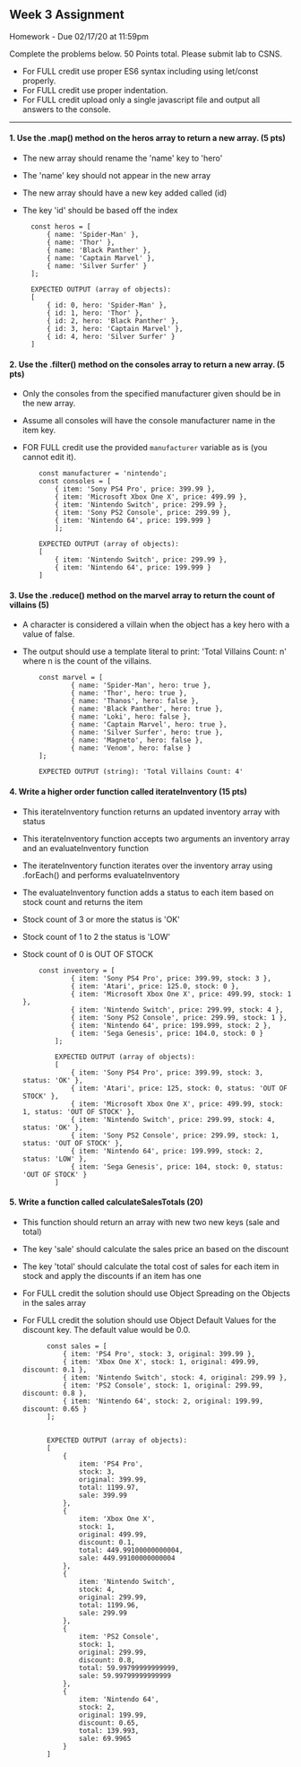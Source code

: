 ## Week 3 Assignment

Homework - Due 02/17/20 at 11:59pm<br/>

Complete the problems below. 50 Points total. Please submit lab to CSNS.

-   For FULL credit use proper ES6 syntax including using let/const properly.
-   For FULL credit use proper indentation.
-   For FULL credit upload only a single javascript file and output all answers to the console.

<hr/>

#### 1. Use the .map() method on the heros array to return a new array. (5 pts)
-   The new array should rename the 'name' key to 'hero'
-   The 'name' key should not appear in the new array
-   The new array should have a new key added called (id)
-   The key 'id' should be based off the index

          const heros = [
              { name: 'Spider-Man' },
              { name: 'Thor' },
              { name: 'Black Panther' },
              { name: 'Captain Marvel' },
              { name: 'Silver Surfer' }
          ];

          EXPECTED OUTPUT (array of objects):
          [
              { id: 0, hero: 'Spider-Man' },
              { id: 1, hero: 'Thor' },
              { id: 2, hero: 'Black Panther' },
              { id: 3, hero: 'Captain Marvel' },
              { id: 4, hero: 'Silver Surfer' }
          ]

#### 2. Use the .filter() method on the consoles array to return a new array. (5 pts)
-   Only the consoles from the specified manufacturer given should be in the new array.
-   Assume all consoles will have the console manufacturer name in the item key.
-   FOR FULL credit use the provided `manufacturer` variable as is (you cannot edit it).

            const manufacturer = 'nintendo';
            const consoles = [
                { item: 'Sony PS4 Pro', price: 399.99 },
                { item: 'Microsoft Xbox One X', price: 499.99 },
                { item: 'Nintendo Switch', price: 299.99 },
                { item: 'Sony PS2 Console', price: 299.99 },
                { item: 'Nintendo 64', price: 199.999 }
                ];

            EXPECTED OUTPUT (array of objects):
            [
                { item: 'Nintendo Switch', price: 299.99 },
                { item: 'Nintendo 64', price: 199.999 }
            ]

#### 3. Use the .reduce() method on the marvel array to return the count of villains (5)
-   A character is considered a villain when the object has a key hero with a value of false.
-   The output should use a template literal to print: 'Total Villains Count: n' where n is the count of the villains.

            const marvel = [
                    { name: 'Spider-Man', hero: true },
                    { name: 'Thor', hero: true },
                    { name: 'Thanos', hero: false },
                    { name: 'Black Panther', hero: true },
                    { name: 'Loki', hero: false },
                    { name: 'Captain Marvel', hero: true },
                    { name: 'Silver Surfer', hero: true },
                    { name: 'Magneto', hero: false },
                    { name: 'Venom', hero: false }
            ];

            EXPECTED OUTPUT (string): 'Total Villains Count: 4'

#### 4. Write a higher order function called iterateInventory (15 pts)
-   This iterateInventory function returns an updated inventory array with status
-   This iterateInventory function accepts two arguments an inventory array and an evaluateInventory function
-   The iterateInventory function iterates over the inventory array using .forEach() and performs evaluateInventory
-   The evaluateInventory function adds a status to each item based on stock count and returns the item
-   Stock count of 3 or more the status is 'OK'
-   Stock count of 1 to 2 the status is 'LOW'
-   Stock count of 0 is OUT OF STOCK

            const inventory = [
                    { item: 'Sony PS4 Pro', price: 399.99, stock: 3 },
                    { item: 'Atari', price: 125.0, stock: 0 },
                    { item: 'Microsoft Xbox One X', price: 499.99, stock: 1 },
                    { item: 'Nintendo Switch', price: 299.99, stock: 4 },
                    { item: 'Sony PS2 Console', price: 299.99, stock: 1 },
                    { item: 'Nintendo 64', price: 199.999, stock: 2 },
                    { item: 'Sega Genesis', price: 104.0, stock: 0 }
                ];

                EXPECTED OUTPUT (array of objects):
                [
                    { item: 'Sony PS4 Pro', price: 399.99, stock: 3, status: 'OK' },
                    { item: 'Atari', price: 125, stock: 0, status: 'OUT OF STOCK' },
                    { item: 'Microsoft Xbox One X', price: 499.99, stock: 1, status: 'OUT OF STOCK' },
                    { item: 'Nintendo Switch', price: 299.99, stock: 4, status: 'OK' },
                    { item: 'Sony PS2 Console', price: 299.99, stock: 1, status: 'OUT OF STOCK' },
                    { item: 'Nintendo 64', price: 199.999, stock: 2, status: 'LOW' },
                    { item: 'Sega Genesis', price: 104, stock: 0, status: 'OUT OF STOCK' }
                ]

#### 5. Write a function called calculateSalesTotals (20)
- This function should return an array with new two new keys (sale and total)
- The key 'sale' should calculate the sales price an based on the discount
- The key 'total' should calculate the total cost of sales for each item in stock and apply the discounts if an item has one
- For FULL credit the solution should use Object Spreading on the Objects in the sales array
- For FULL credit the solution should use Object Default Values for the discount key. The default value would be 0.0.

            const sales = [
                { item: 'PS4 Pro', stock: 3, original: 399.99 },
                { item: 'Xbox One X', stock: 1, original: 499.99, discount: 0.1 },
                { item: 'Nintendo Switch', stock: 4, original: 299.99 },
                { item: 'PS2 Console', stock: 1, original: 299.99, discount: 0.8 },
                { item: 'Nintendo 64', stock: 2, original: 199.99, discount: 0.65 }
            ];


            EXPECTED OUTPUT (array of objects):
            [
                {
                    item: 'PS4 Pro',
                    stock: 3,
                    original: 399.99,
                    total: 1199.97,
                    sale: 399.99
                },
                {
                    item: 'Xbox One X',
                    stock: 1,
                    original: 499.99,
                    discount: 0.1,
                    total: 449.99100000000004,
                    sale: 449.99100000000004
                },
                {
                    item: 'Nintendo Switch',
                    stock: 4,
                    original: 299.99,
                    total: 1199.96,
                    sale: 299.99
                },
                {
                    item: 'PS2 Console',
                    stock: 1,
                    original: 299.99,
                    discount: 0.8,
                    total: 59.99799999999999,
                    sale: 59.99799999999999
                },
                {
                    item: 'Nintendo 64',
                    stock: 2,
                    original: 199.99,
                    discount: 0.65,
                    total: 139.993,
                    sale: 69.9965
                }
            ]

